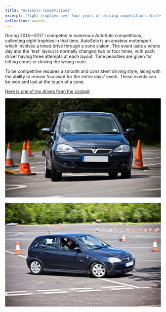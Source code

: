 ```yaml
---
title: "AutoSolo Competitions"
excerpt: "Eight trophies over four years of driving competitions.<br/><img src='/images/awards/autosolo/car1.jpg'>"
collection: awards
---
```


During 2014--2017 I competed in numerous AutoSolo competitions, collecting eight
trophies in that time. AutoSolo is an amateur motorsport which involves a timed
drive through a cone slalom. The event lasts a whole day and the 'test' layout
is normally changed two or four times, with each driver having three attempts at
each layout. Time penalties are given for hitting cones or driving the wrong
route.

To be competitive requires a smooth and consistent driving style, along with the
ability to remain focussed for the entire days' event. These events can be won
and lost at the touch of a cone.

[Here is one of my drives from the cockpit](https://www.youtube.com/watch?v=WtmyCX2TaQs).

![Action Shot 1](/images/awards/autosolo/car1.jpg)

![Action Shot 2](/images/awards/autosolo/car2.jpg)
